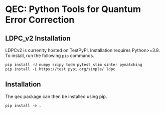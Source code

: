 # QEC: Python Tools for Quantum Error Correction


## LDPC_v2 Installation

LDPCv2 is currenlty hosted on TestPyPi. Installation requires Python>=3.8. To install, run the following `pip` commands.

```
pip install -U numpy scipy tqdm pytest stim sinter pymatching
pip install -i https://test.pypi.org/simple/ ldpc
```

## Installation

The qec package can then be installed using pip.

```
pip install -e .
```